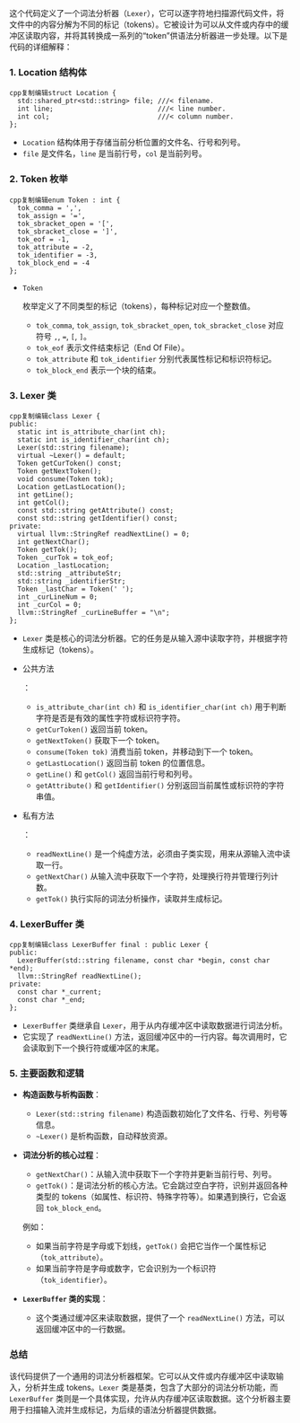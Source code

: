 这个代码定义了一个词法分析器（`Lexer`），它可以逐字符地扫描源代码文件，将文件中的内容分解为不同的标记（tokens）。它被设计为可以从文件或内存中的缓冲区读取内容，并将其转换成一系列的“token”供语法分析器进一步处理。以下是代码的详细解释：

### 1. **Location 结构体**

```
cpp复制编辑struct Location {
  std::shared_ptr<std::string> file; ///< filename.
  int line;                          ///< line number.
  int col;                           ///< column number.
};
```

- `Location` 结构体用于存储当前分析位置的文件名、行号和列号。
- `file` 是文件名，`line` 是当前行号，`col` 是当前列号。

### 2. **Token 枚举**

```
cpp复制编辑enum Token : int {
  tok_comma = ',',
  tok_assign = '=',
  tok_sbracket_open = '[',
  tok_sbracket_close = ']',
  tok_eof = -1,
  tok_attribute = -2,
  tok_identifier = -3,
  tok_block_end = -4
};
```

- ```
  Token
  ```

   

  枚举定义了不同类型的标记（tokens），每种标记对应一个整数值。

  - `tok_comma`, `tok_assign`, `tok_sbracket_open`, `tok_sbracket_close` 对应符号 `,`, `=`, `[`, `]`。
  - `tok_eof` 表示文件结束标记（End Of File）。
  - `tok_attribute` 和 `tok_identifier` 分别代表属性标记和标识符标记。
  - `tok_block_end` 表示一个块的结束。

### 3. **Lexer 类**

```
cpp复制编辑class Lexer {
public:
  static int is_attribute_char(int ch);
  static int is_identifier_char(int ch);
  Lexer(std::string filename);
  virtual ~Lexer() = default;
  Token getCurToken() const;
  Token getNextToken();
  void consume(Token tok);
  Location getLastLocation();
  int getLine();
  int getCol();
  const std::string getAttribute() const;
  const std::string getIdentifier() const;
private:
  virtual llvm::StringRef readNextLine() = 0;
  int getNextChar();
  Token getTok();
  Token _curTok = tok_eof;
  Location _lastLocation;
  std::string _attributeStr;
  std::string _identifierStr;
  Token _lastChar = Token(' ');
  int _curLineNum = 0;
  int _curCol = 0;
  llvm::StringRef _curLineBuffer = "\n";
};
```

- `Lexer` 类是核心的词法分析器。它的任务是从输入源中读取字符，并根据字符生成标记（tokens）。

- 公共方法

  ：

  - `is_attribute_char(int ch)` 和 `is_identifier_char(int ch)` 用于判断字符是否是有效的属性字符或标识符字符。
  - `getCurToken()` 返回当前 token。
  - `getNextToken()` 获取下一个 token。
  - `consume(Token tok)` 消费当前 token，并移动到下一个 token。
  - `getLastLocation()` 返回当前 token 的位置信息。
  - `getLine()` 和 `getCol()` 返回当前行号和列号。
  - `getAttribute()` 和 `getIdentifier()` 分别返回当前属性或标识符的字符串值。

- 私有方法

  ：

  - `readNextLine()` 是一个纯虚方法，必须由子类实现，用来从源输入流中读取一行。
  - `getNextChar()` 从输入流中获取下一个字符，处理换行符并管理行列计数。
  - `getTok()` 执行实际的词法分析操作，读取并生成标记。

### 4. **LexerBuffer 类**

```
cpp复制编辑class LexerBuffer final : public Lexer {
public:
  LexerBuffer(std::string filename, const char *begin, const char *end);
  llvm::StringRef readNextLine();
private:
  const char *_current;
  const char *_end;
};
```

- `LexerBuffer` 类继承自 `Lexer`，用于从内存缓冲区中读取数据进行词法分析。
- 它实现了 `readNextLine()` 方法，返回缓冲区中的一行内容。每次调用时，它会读取到下一个换行符或缓冲区的末尾。

### 5. **主要函数和逻辑**

- **构造函数与析构函数**：

  - `Lexer(std::string filename)` 构造函数初始化了文件名、行号、列号等信息。
  - `~Lexer()` 是析构函数，自动释放资源。

- **词法分析的核心过程**：

  - `getNextChar()`：从输入流中获取下一个字符并更新当前行号、列号。
  - `getTok()`：是词法分析的核心方法。它会跳过空白字符，识别并返回各种类型的 tokens（如属性、标识符、特殊字符等）。如果遇到换行，它会返回 `tok_block_end`。

  例如：

  - 如果当前字符是字母或下划线，`getTok()` 会把它当作一个属性标记（`tok_attribute`）。
  - 如果当前字符是字母或数字，它会识别为一个标识符（`tok_identifier`）。

- **`LexerBuffer` 类的实现**：

  - 这个类通过缓冲区来读取数据，提供了一个 `readNextLine()` 方法，可以返回缓冲区中的一行数据。

### 总结

该代码提供了一个通用的词法分析器框架。它可以从文件或内存缓冲区中读取输入，分析并生成 tokens。`Lexer` 类是基类，包含了大部分的词法分析功能，而 `LexerBuffer` 类则是一个具体实现，允许从内存缓冲区读取数据。这个分析器主要用于扫描输入流并生成标记，为后续的语法分析器提供数据。